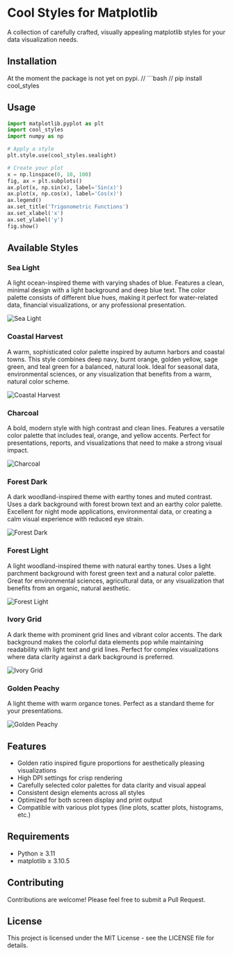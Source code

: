 # Cool Styles for Matplotlib

A collection of carefully crafted, visually appealing matplotlib styles for your data visualization needs.

## Installation

At the moment the package is not yet on pypi.
// ```bash
// pip install cool_styles

## Usage

```python
import matplotlib.pyplot as plt
import cool_styles
import numpy as np

# Apply a style
plt.style.use(cool_styles.sealight)

# Create your plot
x = np.linspace(0, 10, 100)
fig, ax = plt.subplots()
ax.plot(x, np.sin(x), label='Sin(x)')
ax.plot(x, np.cos(x), label='Cos(x)')
ax.legend()
ax.set_title('Trigonometric Functions')
ax.set_xlabel('x')
ax.set_ylabel('y')
fig.show()
```

## Available Styles

### Sea Light

A light ocean-inspired theme with varying shades of blue. Features a clean, minimal design with a light background and deep blue text. The color palette consists of different blue hues, making it perfect for water-related data, financial visualizations, or any professional presentation.

![Sea Light](test_images/sealight.png)

### Coastal Harvest

A warm, sophisticated color palette inspired by autumn harbors and coastal towns. This style combines deep navy, burnt orange, golden yellow, sage green, and teal green for a balanced, natural look. Ideal for seasonal data, environmental sciences, or any visualization that benefits from a warm, natural color scheme.

![Coastal Harvest](test_images/coastalarvest.png)

### Charcoal

A bold, modern style with high contrast and clean lines. Features a versatile color palette that includes teal, orange, and yellow accents. Perfect for presentations, reports, and visualizations that need to make a strong visual impact.

![Charcoal](test_images/charcoal.png)

### Forest Dark

A dark woodland-inspired theme with earthy tones and muted contrast. Uses a dark background with forest brown text and an earthy color palette. Excellent for night mode applications, environmental data, or creating a calm visual experience with reduced eye strain.

![Forest Dark](test_images/forestdark.png)

### Forest Light

A light woodland-inspired theme with natural earthy tones. Uses a light parchment background with forest green text and a natural color palette. Great for environmental sciences, agricultural data, or any visualization that benefits from an organic, natural aesthetic.

![Forest Light](test_images/forestlight.png)

### Ivory Grid

A dark theme with prominent grid lines and vibrant color accents. The dark background makes the colorful data elements pop while maintaining readability with light text and grid lines. Perfect for complex visualizations where data clarity against a dark background is preferred.

![Ivory Grid](test_images/ivorygrid.png)

### Golden Peachy

A light theme with warm organce tones. Perfect as a standard theme for your presentations.

![Golden Peachy](test_images/goldenpeachy.png)

## Features

- Golden ratio inspired figure proportions for aesthetically pleasing visualizations
- High DPI settings for crisp rendering
- Carefully selected color palettes for data clarity and visual appeal
- Consistent design elements across all styles
- Optimized for both screen display and print output
- Compatible with various plot types (line plots, scatter plots, histograms, etc.)

## Requirements

- Python ≥ 3.11
- matplotlib ≥ 3.10.5

## Contributing

Contributions are welcome! Please feel free to submit a Pull Request.

## License

This project is licensed under the MIT License - see the LICENSE file for details.
